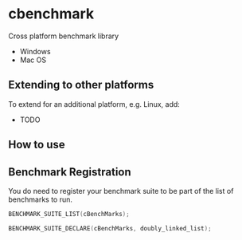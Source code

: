 # cbenchmark

Cross platform benchmark library

- Windows
- Mac OS

## Extending to other platforms

To extend for an additional platform, e.g. Linux, add:

- TODO

## How to use 


## Benchmark Registration

You do need to register your benchmark suite to be part of the list of benchmarks to run.

```c++
BENCHMARK_SUITE_LIST(cBenchMarks);

BENCHMARK_SUITE_DECLARE(cBenchMarks, doubly_linked_list);

```

